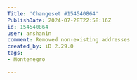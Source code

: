 ```yaml
---
Title: 'Changeset #154540864'
PublishDate: 2024-07-28T22:58:16Z
id: 154540864
user: anshanin
comment: Removed non-existing addresses
created_by: iD 2.29.0
tags:
- Montenegro

---
```

